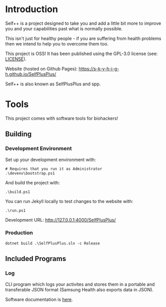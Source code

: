 # Introduction
Self++ is a project designed to take you and add a little bit more to improve you and your capabilities past what is normally possible.

This isn't just for healthy people - if you are suffering from health problems then we intend to help you to overcome them too.

This project is OSS! It has been published using the GPL-3.0 license (see: [LICENSE](LICENSE)).

Website (hosted on Github Pages): https://s-k-y-h-i-g-h.github.io/SelfPlusPlus/

Self++ is also known as SelfPlusPlus and spp.

# Tools
This project comes with software tools for biohackers!

## Building
### Development Environment
Set up your development environment with:
```
# Requires that you run it as Administrator
.\devenv\bootstrap.ps1
```

And build the project with:
```
.\build.ps1
```

You can run Jekyll locally to test changes to the website with:
```
.\run.ps1
```

Development URL: http://127.0.0.1:4000/SelfPlusPlus/

### Production
```
dotnet build .\SelfPlusPlus.sln -c Release
```

## Included Programs
### Log
CLI program which logs your activites and stores them in a portable and transferable JSON format (Samsung Health also exports data in JSON).

Software documentation is [here](site/software.md).